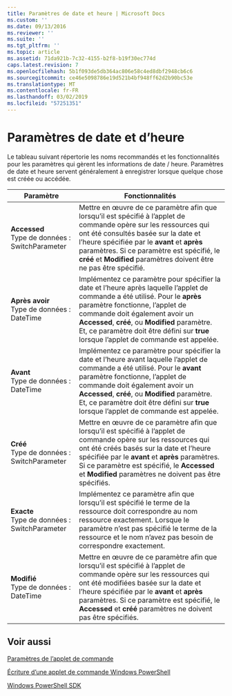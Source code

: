 ```yaml
---
title: Paramètres de date et heure | Microsoft Docs
ms.custom: ''
ms.date: 09/13/2016
ms.reviewer: ''
ms.suite: ''
ms.tgt_pltfrm: ''
ms.topic: article
ms.assetid: 71da921b-7c32-4155-b2f8-b19f30ec774d
caps.latest.revision: 7
ms.openlocfilehash: 5b1f093de5db364ac806e58c4ed8dbf2948cb6c6
ms.sourcegitcommit: ce46e5098786e19d521b4bf948ff62d2b90bc53e
ms.translationtype: MT
ms.contentlocale: fr-FR
ms.lasthandoff: 03/02/2019
ms.locfileid: "57251351"
---
```

# <a name="date-and-time-parameters"></a>Paramètres de date et d’heure

Le tableau suivant répertorie les noms recommandés et les fonctionnalités pour les paramètres qui gèrent les informations de date / heure. Paramètres de date et heure servent généralement à enregistrer lorsque quelque chose est créée ou accédée.

|Paramètre|Fonctionnalités|
|---|---|
|**Accessed**<br>Type de données : SwitchParameter|Mettre en œuvre de ce paramètre afin que lorsqu’il est spécifié à l’applet de commande opère sur les ressources qui ont été consultés basée sur la date et l’heure spécifiée par le **avant** et **après** paramètres. Si ce paramètre est spécifié, le **créé** et **Modified** paramètres doivent être ne pas être spécifié.|
|**Après avoir**<br>Type de données : DateTime|Implémentez ce paramètre pour spécifier la date et l’heure après laquelle l’applet de commande a été utilisé. Pour le **après** paramètre fonctionne, l’applet de commande doit également avoir un **Accessed**, **créé**, ou **Modified** paramètre. Et, ce paramètre doit être défini sur **true** lorsque l’applet de commande est appelée.|
|**Avant**<br>Type de données : DateTime|Implémentez ce paramètre pour spécifier la date et l’heure avant laquelle l’applet de commande a été utilisé. Pour le **avant** paramètre fonctionne, l’applet de commande doit également avoir un **Accessed**, **créé**, ou **Modified** paramètre. Et, ce paramètre doit être défini sur **true** lorsque l’applet de commande est appelée.|
|**Créé**<br>Type de données : SwitchParameter|Mettre en œuvre de ce paramètre afin que lorsqu’il est spécifié à l’applet de commande opère sur les ressources qui ont été créés basés sur la date et l’heure spécifiée par le **avant** et **après** paramètres. Si ce paramètre est spécifié, le **Accessed** et **Modified** paramètres ne doivent pas être spécifiés.|
|**Exacte**<br>Type de données : SwitchParameter|Implémentez ce paramètre afin que lorsqu’il est spécifié le terme de la ressource doit correspondre au nom ressource exactement. Lorsque le paramètre n’est pas spécifié le terme de la ressource et le nom n’avez pas besoin de correspondre exactement.|
|**Modifié**<br>Type de données : DateTime|Mettre en œuvre de ce paramètre afin que lorsqu’il est spécifié à l’applet de commande opère sur les ressources qui ont été modifiées basée sur la date et l’heure spécifiée par le **avant** et **après** paramètres. Si ce paramètre est spécifié, le **Accessed** et **créé** paramètres ne doivent pas être spécifiés.|
## <a name="see-also"></a>Voir aussi

[Paramètres de l’applet de commande](./cmdlet-parameters.md)

[Écriture d’une applet de commande Windows PowerShell](./writing-a-windows-powershell-cmdlet.md)

[Windows PowerShell SDK](../windows-powershell-reference.md)
